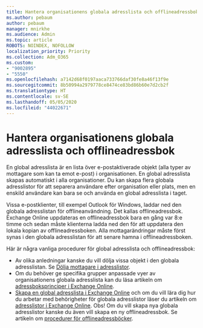 ```yaml
---
title: Hantera organisationens globala adresslista och offlineadressbok
ms.author: pebaum
author: pebaum
manager: mnirkhe
ms.audience: Admin
ms.topic: article
ROBOTS: NOINDEX, NOFOLLOW
localization_priority: Priority
ms.collection: Adm_O365
ms.custom:
- "9002895"
- "5550"
ms.openlocfilehash: a7142d68f0197aaca733766daf30fe8a46f13f9e
ms.sourcegitcommit: 8b50994a2979778ce8474ce83bd86b60e7d2cb2f
ms.translationtype: HT
ms.contentlocale: sv-SE
ms.lasthandoff: 05/05/2020
ms.locfileid: "44022671"
---
```

# <a name="managing-organization-global-address-list-gal-and-offline-address-book-oab"></a>Hantera organisationens globala adresslista och offlineadressbok

En global adresslista är en lista över e-postaktiverade objekt (alla typer av mottagare som kan ta emot e-post) i organisationen. En global adresslista skapas automatiskt i alla organisationer. Du kan skapa flera globala adresslistor för att separera användare efter organisation eller plats, men en enskild användare kan bara se och använda en global adresslista i taget.

Vissa e-postklienter, till exempel Outlook för Windows, laddar ned den globala adresslistan för offlineanvändning. Det kallas offlineadressbok. Exchange Online uppdateras en offlineadressbok bara en gång var 8:e timme och sedan måste klienterna ladda ned den för att uppdatera den lokala kopian av offlineadressboken. Alla mottagarändringar måste först synas i den globala adresslistan för att senare hamna i offlineadressboken.

Här är några vanliga procedurer för global adresslista och offlineadressbok:

- Av olika anledningar kanske du vill dölja vissa objekt i den globala adresslistan. Se [Dölja mottagare i adresslistor](https://docs.microsoft.com/exchange/address-books/address-lists/manage-address-lists#hide-recipients-from-address-lists).
- Om du behöver ge specifika grupper anpassade vyer av organisationens globala adresslista kan du läsa artikeln om [adressboksprinciper i Exchange Online](https://docs.microsoft.com/exchange/address-books/address-book-policies/address-book-policies).
- [Skapa en global adresslista i Exchange Online](https://docs.microsoft.com/exchange/address-books/address-lists/create-global-address-list) och om du vill lära dig hur du arbetar med behörigheter för globala adresslistor läser du artikeln om [adresslistor i Exchange Online](https://docs.microsoft.com/exchange/address-books/address-lists/address-lists). Obs! Om du vill skapa nya globala adresslistor kanske du även vill skapa en ny offlineadressbok. Se artikeln om [procedurer för offlineadressböcker](https://docs.microsoft.com/exchange/address-books/offline-address-books/offline-address-book-procedures).
